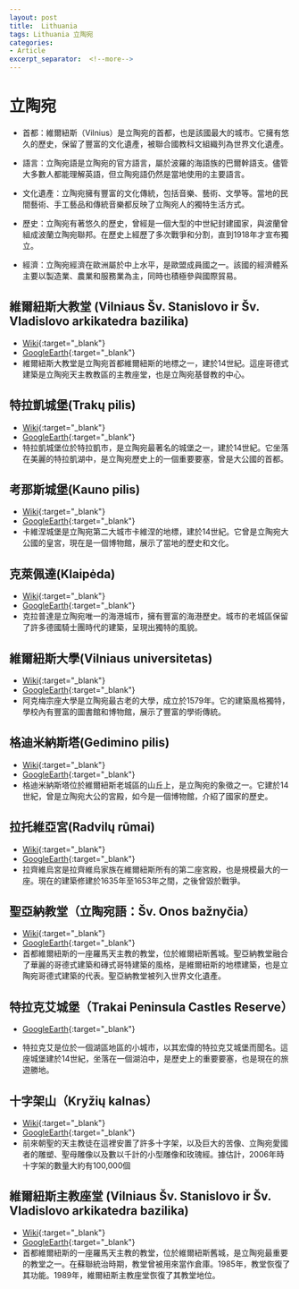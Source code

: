```yaml
---
layout: post
title:  Lithuania
tags: Lithuania 立陶宛 
categories:
- Article
excerpt_separator:  <!--more-->
---
```

# 立陶宛
- 首都：維爾紐斯（Vilnius）是立陶宛的首都，也是該國最大的城市。它擁有悠久的歷史，保留了豐富的文化遺產，被聯合國教科文組織列為世界文化遺產。

- 語言：立陶宛語是立陶宛的官方語言，屬於波羅的海語族的巴爾幹語支。儘管大多數人都能理解英語，但立陶宛語仍然是當地使用的主要語言。

- 文化遺產：立陶宛擁有豐富的文化傳統，包括音樂、藝術、文學等。當地的民間藝術、手工藝品和傳統音樂都反映了立陶宛人的獨特生活方式。

- 歷史：立陶宛有著悠久的歷史，曾經是一個大型的中世紀封建國家，與波蘭曾組成波蘭立陶宛聯邦。在歷史上經歷了多次戰爭和分割，直到1918年才宣布獨立。

- 經濟：立陶宛經濟在歐洲屬於中上水平，是歐盟成員國之一。該國的經濟體系主要以製造業、農業和服務業為主，同時也積極參與國際貿易。

## 維爾紐斯大教堂 (Vilniaus Šv. Stanislovo ir Šv. Vladislovo arkikatedra bazilika)
- [Wiki](https://zh.wikipedia.org/wiki/維爾紐斯大教堂 "Wiki"){:target="_blank"} 
- [GoogleEarth](https://earth.google.com/web/search/Vilniaus+Šv.+Stanislovo+ir+Šv.+Vladislovo+arkikatedra+bazilika "GoogleEarth"){:target="_blank"} 
- 維爾紐斯大教堂是立陶宛首都維爾紐斯的地標之一，建於14世紀。這座哥德式建築是立陶宛天主教教區的主教座堂，也是立陶宛基督教的中心。

## 特拉凱城堡(Trakų pilis)
- [Wiki](https://zh.wikipedia.org/wiki/特拉凱城堡 "Wiki"){:target="_blank"} 
- [GoogleEarth](https://earth.google.com/web/search/Trakų+pilis "GoogleEarth"){:target="_blank"} 
- 特拉凱城堡位於特拉凱市，是立陶宛最著名的城堡之一，建於14世紀。它坐落在美麗的特拉凱湖中，是立陶宛歷史上的一個重要要塞，曾是大公國的首都。

## 考那斯城堡(Kauno pilis)
- [Wiki](https://zh.wikipedia.org/wiki/考那斯城堡 "Wiki"){:target="_blank"} 
- [GoogleEarth](https://earth.google.com/web/search/Kauno+pilis "GoogleEarth"){:target="_blank"} 
- 卡維涅城堡是立陶宛第二大城市卡維涅的地標，建於14世紀。它曾是立陶宛大公國的皇宮，現在是一個博物館，展示了當地的歷史和文化。

## 克萊佩達(Klaipėda)
- [Wiki](https://zh.wikipedia.org/zh-tw/%E5%85%8B%E8%8E%B1%E4%BD%A9%E8%BE%BE "Wiki"){:target="_blank"} 
- [GoogleEarth](https://earth.google.com/web/search/Klaipėda "GoogleEarth"){:target="_blank"} 
- 克拉普達是立陶宛唯一的海港城市，擁有豐富的海港歷史。城市的老城區保留了許多德國騎士團時代的建築，呈現出獨特的風貌。

## 維爾紐斯大學(Vilniaus universitetas)
- [Wiki](https://zh.wikipedia.org/zh-tw/%E7%BB%B4%E5%B0%94%E7%BA%BD%E6%96%AF%E5%A4%A7%E5%AD%A6 "Wiki"){:target="_blank"} 
- [GoogleEarth](https://earth.google.com/web/search/Vilniaus+universitetas "GoogleEarth"){:target="_blank"} 
- 阿克梅宗座大學是立陶宛最古老的大學，成立於1579年。它的建築風格獨特，學校內有豐富的圖書館和博物館，展示了豐富的學術傳統。

## 格迪米納斯塔(Gedimino pilis)
- [Wiki](https://zh.wikipedia.org/wiki/格迪米納斯城堡 "Wiki"){:target="_blank"} 
- [GoogleEarth](https://earth.google.com/web/search/Gedimino+pilis "GoogleEarth"){:target="_blank"} 
- 格迪米納斯塔位於維爾紐斯老城區的山丘上，是立陶宛的象徵之一。它建於14世紀，曾是立陶宛大公的宮殿，如今是一個博物館，介紹了國家的歷史。

## 拉托維亞宮(Radvilų rūmai)
- [Wiki](https://zh.wikipedia.org/zh-tw/%E6%8B%89%E9%BD%8A%E7%B6%AD%E7%83%8F%E5%AE%AE "Wiki"){:target="_blank"} 
- [GoogleEarth](https://earth.google.com/web/search/Radvilų+rūmai "GoogleEarth"){:target="_blank"} 
- 拉齊維烏宮是拉齊維烏家族在維爾紐斯所有的第二座宮殿，也是規模最大的一座。現在的建築修建於1635年至1653年之間，之後曾毀於戰爭。

## 聖亞納教堂（立陶宛語：Šv. Onos bažnyčia）
- [Wiki](https://zh.wikipedia.org/zh-tw/%E8%81%96%E4%BA%9E%E7%B4%8D%E6%95%99%E5%A0%82_(%E7%B6%AD%E7%88%BE%E7%B4%90%E6%96%AF) "Wiki"){:target="_blank"} 
- [GoogleEarth](https://earth.google.com/web/search/%e8%81%96%e4%ba%9e%e7%b4%8d%e6%95%99%e5%a0%82/@54.6831349,25.2930955,97.6785127a,579.96783506d,34.99999996y,0h,0t,0r/ "GoogleEarth"){:target="_blank"} 
- 首都維爾紐斯的一座羅馬天主教的教堂，位於維爾紐斯舊城。聖亞納教堂融合了華麗的哥德式建築和磚式哥特建築的風格，是維爾紐斯的地標建築，也是立陶宛哥德式建築的代表。聖亞納教堂被列入世界文化遺產。

## 特拉克艾城堡（Trakai Peninsula Castles Reserve）
- [GoogleEarth](https://earth.google.com/web/search/Trakai+Peninsula+Castles+Reserve/@40.44490464,17.29970876,937.869373a,11387244.63705376d,33.89022525y,301.33182211h,4.53334559t,0r/ "GoogleEarth"){:target="_blank"} 

- 特拉克艾是位於一個湖區地區的小城市，以其宏偉的特拉克艾城堡而聞名。這座城堡建於14世紀，坐落在一個湖泊中，是歷史上的重要要塞，也是現在的旅遊勝地。

## 十字架山（Kryžių kalnas）
- [Wiki](https://zh.wikipedia.org/zh-tw/%E5%8D%81%E5%AD%97%E6%9E%B6%E5%B1%B1 "Wiki"){:target="_blank"} 
- [GoogleEarth](https://earth.google.com/web/search/Hill+of+Crosses/@56.01461906,23.41597286,95.3203624a,547.31592399d,35y,-1.30359476h,45.26786439t,0r/ "GoogleEarth"){:target="_blank"} 
- 前來朝聖的天主教徒在這裡安置了許多十字架，以及巨大的苦像、立陶宛愛國者的雕塑、聖母雕像以及數以千計的小型雕像和玫瑰經。據估計，2006年時十字架的數量大約有100,000個

## 維爾紐斯主教座堂 (Vilniaus Šv. Stanislovo ir Šv. Vladislovo arkikatedra bazilika)
- [Wiki](https://zh.wikipedia.org/zh-tw/%E7%B6%AD%E7%88%BE%E7%B4%90%E6%96%AF%E4%B8%BB%E6%95%99%E5%BA%A7%E5%A0%82 "Wiki"){:target="_blank"} 
- [GoogleEarth](https://earth.google.com/web/search/Monument+to+the+Great+Duke+Algirdas/@54.68532897,25.28820348,93.70118806a,339.87884337d,35y,139.3502007h,44.99847405t,0r/ "GoogleEarth"){:target="_blank"} 
- 首都維爾紐斯的一座羅馬天主教的教堂，位於維爾紐斯舊城，是立陶宛最重要的教堂之一。在蘇聯統治時期，教堂曾被用來當作倉庫。1985年，教堂恢復了其功能。1989年，維爾紐斯主教座堂恢復了其教堂地位。

